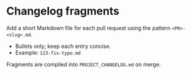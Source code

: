 # Changelog fragments

Add a short Markdown file for each pull request using the pattern `<PR>-<slug>.md`.

- Bullets only; keep each entry concise.
- Example: `123-fix-typo.md`

Fragments are compiled into `PROJECT_CHANGELOG.md` on merge.
